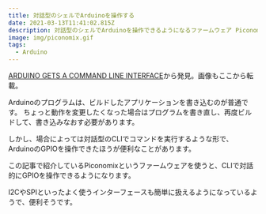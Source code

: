 ```yaml
---
title: 対話型のシェルでArduinoを操作する
date: 2021-03-13T11:41:02.815Z
description: 対話型のシェルでArduinoを操作できるようになるファームウェア Piconomixを紹介します。
image: img/piconomix.gif
tags:
  - Arduino
---
```

[ARDUINO GETS A COMMAND LINE INTERFACE](https://hackaday.com/2018/11/10/arduino-gets-a-command-line-interface/)から発見。画像もここから転載。

Arduinoのプログラムは、ビルドしたアプリケーションを書き込むのが普通です。
ちょっと動作を変更したくなった場合はプログラムを書き直し、再度ビルドして、書き込みなおす必要があります。


しかし、場合によっては対話型のCLIでコマンドを実行するような形で、ArduinoのGPIOを操作できたほうが便利なことがあります。


この記事で紹介しているPiconomixというファームウェアを使うと、CLIで対話的にGPIOを操作できるようになります。


I2CやSPIといったよく使うインターフェースも簡単に扱えるようになっているようで、便利そうです。


